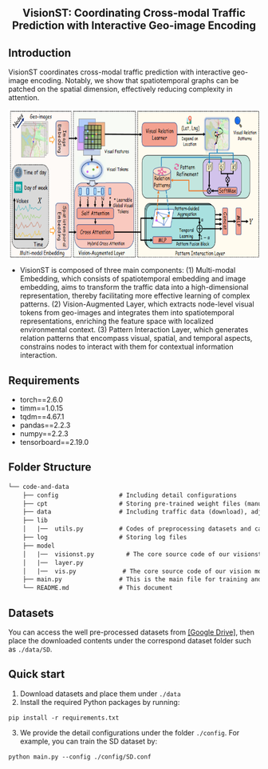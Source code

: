 <div align="center">
  <h2><b> VisionST: Coordinating Cross-modal Traffic Prediction with Interactive Geo-image Encoding
 </b></h2>
</div>

## Introduction
VisionST coordinates cross-modal traffic prediction with interactive geo-image encoding.
Notably, we show that spatiotemporal graphs can be patched on the spatial dimension, effectively reducing complexity in attention.

<p align="center">
<img src="./images/framework.png" height = "300" alt="" align=center />
</p>

- VisionST is composed of three main components: (1) Multi-modal Embedding, which consists of spatiotemporal embedding and image embedding, aims to transform the traffic data into a high-dimensional representation, thereby facilitating more effective learning of complex patterns. (2) Vision-Augmented Layer, which extracts node-level visual tokens from geo-images and integrates them into spatiotemporal representations, enriching the feature space with localized environmental context. (3) Pattern Interaction Layer, which generates relation patterns that encompass visual, spatial, and temporal aspects, constrains nodes to interact with them for contextual information interaction.

## Requirements
- torch==2.6.0
- timm==1.0.15
- tqdm==4.67.1
- pandas==2.2.3
- numpy==2.2.3
- tensorboard==2.19.0

## Folder Structure

```tex
└── code-and-data
    ├── config                 # Including detail configurations
    ├── cpt                    # Storing pre-trained weight files (manually create the folder and download files)
    ├── data                   # Including traffic data (download), adj files (generated), geo-image data, and the meta data
    ├── lib
    │   |──  utils.py          # Codes of preprocessing datasets and calculating metrics
    ├── log                    # Storing log files
    ├── model
    │   |──  visionst.py         # The core source code of our visionst
    │   |──  layer.py           
    │   |──  vis.py             # The core source code of our vision model
    ├── main.py                # This is the main file for training and testing
    └── README.md              # This document
```

## Datasets
You can access the well pre-processed datasets from [[Google Drive]](https://drive.google.com/drive/folders/1BDH1C66BCKBe7ge8G-rBaj1j3p0iR0TC?usp=sharing), then place the downloaded contents under the correspond dataset folder such as `./data/SD`.

## Quick start
1. Download datasets and place them under `./data`
2. Install the required Python packages by running:
  ```
  pip install -r requirements.txt
  ```
3. We provide the detail configurations under the folder `./config`. For example, you can train the SD dataset by:

```
python main.py --config ./config/SD.conf
```
